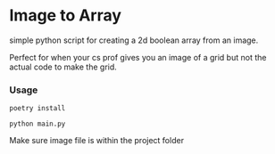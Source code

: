 # Image to Array

simple python script for creating a 2d boolean array from an image.

Perfect for when your cs prof gives you an image of a grid but not the actual code to make the grid.

### Usage

`poetry install`

`python main.py`

Make sure image file is within the project folder
